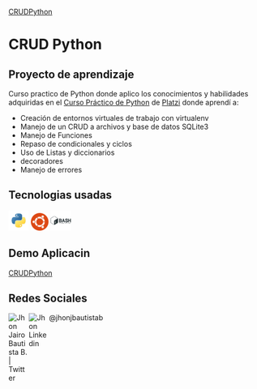 [CRUDPython](Proyecto-Python-CRUD.png)
# CRUD Python
## Proyecto de aprendizaje
Curso practico de Python donde aplico los conocimientos y habilidades adquiridas en el [Curso Práctico de Python](https://platzi.com/clases/python-practico/) de [Platzi](https://platzi.com) donde aprendí a:

 - Creación de entornos virtuales de trabajo con virtualenv
 - Manejo de un CRUD a archivos y base de datos SQLite3
 - Manejo de Funciones
 - Repaso de condicionales y ciclos
 - Uso de Listas y diccionarios
 - decoradores
 - Manejo de errores
 
## Tecnologias usadas
<code><img height="40" src="https://raw.githubusercontent.com/github/explore/80688e429a7d4ef2fca1e82350fe8e3517d3494d/topics/python/python.png"></code> <code><img height="35" src="https://raw.githubusercontent.com/github/explore/80688e429a7d4ef2fca1e82350fe8e3517d3494d/topics/ubuntu/ubuntu.png"></code> <code><img height="40" src="https://raw.githubusercontent.com/github/explore/80688e429a7d4ef2fca1e82350fe8e3517d3494d/topics/bash/bash.png"></code>

## Demo Aplicacin

[CRUDPython](print_soft.png)


## Redes Sociales
@jhonjbautistab
<a href="https://twitter.com/jhonjbautistab" target="_blank">
  <img align="left" alt="Jhon Jairo Bautista B. | Twitter" width="40px" src="https://cdn.jsdelivr.net/npm/simple-icons@v3/icons/twitter.svg" />
</a>
<a href="https://www.linkedin.com/in/jhonjbautistab/" target="_blank">
  <img align="left" alt="Jhon Linkedin" width="40px" src="https://cdn.jsdelivr.net/npm/simple-icons@v3/icons/linkedin.svg" />
</a>

